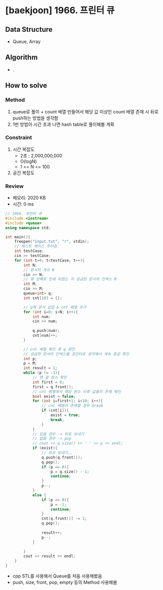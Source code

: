# [baekjoon] 1966. 프린터 큐

## Data Structure

- Queue, Array

## Algorithm

- .

## How to solve

### Method
1. queue로 풀이 + count 배열 만들어서 해당 값 이상인 count 배열 존재 시 뒤로 push하는 방법을 생각함
2. 1번 방법이 시간 초과 나면 hash table로 풀이해볼 계획

### Constraint
1. 시간 복잡도
   - 2초 : 2,000,000,000
   - O(logN)
   - 1 <= N <= 100 
2. 공간 복잡도

### Review
- 메모리: 2020 KB
- 시간: 0 ms

```cpp
// 1966. 프린터 큐
#include <iostream>
#include <queue>
using namespace std;

int main(){
    freopen("input.txt", "r", stdin);
    // 테스트 케이스 주어짐
    int testCase;
    cin >> testCase;
    for (int t=0; t<testCase; t++){
        int N;
        // 문서의 개수 N
        cin >> N;
        // 몇 번째로 인쇄 되었는 지 궁금한 문서의 인덱스 M
        int M;
        cin >> M;
        queue<int> q;
        int cnt[10] = {};

        // q에 문서 삽입 & cnt 배열 추가
        for (int i=0; i<N; i++){
            int num;
            cin >> num;
            
            q.push(num);
            cnt[num]++;
        }

        // cnt 배열 확인 후 q 회전
        // 궁금한 문서의 인덱스를 포인터로 생각해서 계속 증감 확인
        int p;
        p = M;
        int result = 1;
        while (p != -1){
            // 맨 앞 원소 확인
            int first = 0;
            first = q.front();
            // cnt 배열에서 해당 원소 이후 값들의 존재 확인
            bool exist = false;
            for (int i=first+1; i<10; i++){
                // cnt 배열이 존재할 경우 break
                if (cnt[i]){
                    exist = true;
                    break;
                }
            }
            // 있을 경우 -> 뒤로 보내기
            // 없을 경우 -> pop
            // cout << q.size() << ' ' << p << endl;
            if (exist){
                // 뒤로 보내기,,
                q.push(q.front());
                q.pop();
                if (p == 0){
                    p = q.size() - 1;
                    continue;
                }
                p--;
            }
            else {
                if (p == 0){
                    p = -1;
                    continue;
                }
                cnt[q.front()] -= 1;
                q.pop();
                
                result++;
                p--;
            }
            
        }
        cout << result << endl;
    }
}
```

- cpp STL를 사용해서 Queue를 처음 사용해봤음
- push, size, front, pop, empty 등의 Method 사용해봄